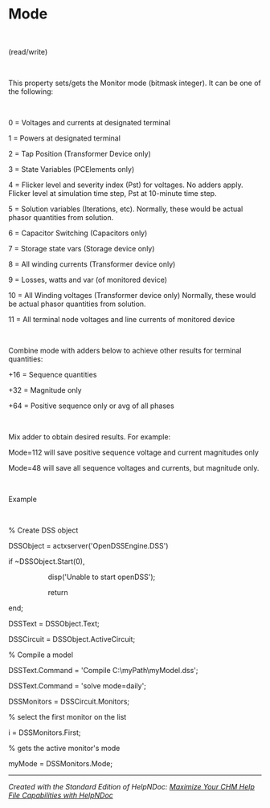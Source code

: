 # Mode

&nbsp;

(read/write)

&nbsp;

This property sets/gets the Monitor mode (bitmask integer). It can be one of the following:

&nbsp;

&#48; = Voltages and currents at designated terminal

&#49; = Powers at designated terminal

&#50; = Tap Position (Transformer Device only)

&#51; = State Variables (PCElements only)

&#52; = Flicker level and severity index (Pst) for voltages. No adders apply. Flicker level at simulation time step, Pst at 10-minute time step.

&#53; = Solution variables (Iterations, etc). Normally, these would be actual phasor quantities from solution.

&#54; = Capacitor Switching (Capacitors only)

&#55; = Storage state vars (Storage device only)

&#56; = All winding currents (Transformer device only)

&#57; = Losses, watts and var (of monitored device)

&#49;0 = All Winding voltages (Transformer device only) Normally, these would be actual phasor quantities from solution.

&#49;1 = All terminal node voltages and line currents of monitored device

&nbsp;

Combine mode with adders below to achieve other results for terminal quantities:

\+16 = Sequence quantities

\+32 = Magnitude only

\+64 = Positive sequence only or avg of all phases

&nbsp;

Mix adder to obtain desired results. For example:

Mode=112 will save positive sequence voltage and current magnitudes only

Mode=48 will save all sequence voltages and currents, but magnitude only.

&nbsp;

Example

&nbsp;

% Create DSS object

DSSObject = actxserver('OpenDSSEngine.DSS')

if ~DSSObject.Start(0),

&nbsp; &nbsp; &nbsp; &nbsp; &nbsp; &nbsp; &nbsp; &nbsp; &nbsp; &nbsp; disp('Unable to start openDSS');

&nbsp; &nbsp; &nbsp; &nbsp; &nbsp; &nbsp; &nbsp; &nbsp; &nbsp; &nbsp; return

end;

DSSText = DSSObject.Text;

DSSCircuit = DSSObject.ActiveCircuit;

% Compile a model &nbsp; &nbsp; &nbsp; &nbsp;

DSSText.Command = 'Compile C:\\myPath\\myModel.dss';

DSSText.Command = 'solve mode=daily';

DSSMonitors = DSSCircuit.Monitors;

% select the first monitor on the list

i = DSSMonitors.First;

% gets the active monitor's mode

myMode = DSSMonitors.Mode;


***
_Created with the Standard Edition of HelpNDoc: [Maximize Your CHM Help File Capabilities with HelpNDoc](<https://www.helpndoc.com/feature-tour/create-chm-help-files/>)_
